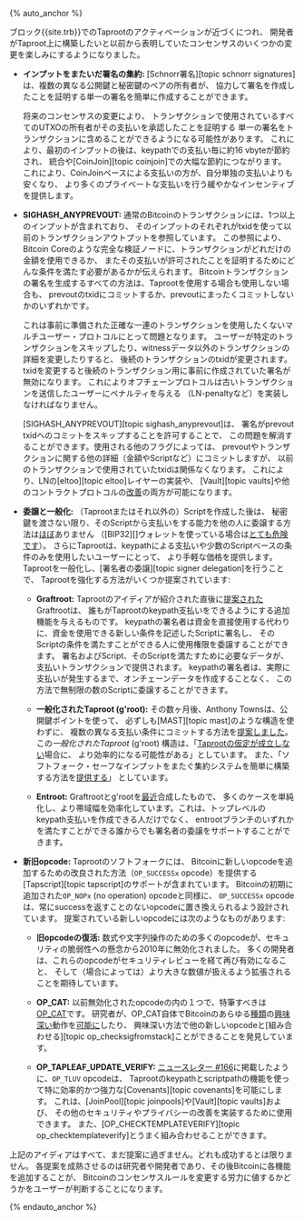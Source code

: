 {% auto_anchor %}

ブロック{{site.trb}}でのTaprootのアクティベーションが近づくにつれ、
開発者がTaproot上に構築したいと以前から表明していたコンセンサスのいくつかの変更を楽しみにするようになりました。

- **<!--cross-input-signature-aggregation-->インプットをまたいだ署名の集約:**
  [Schnorr署名][topic schnorr signatures]は、複数の異なる公開鍵と秘密鍵のペアの所有者が、
  協力して署名を作成したことを証明する単一の署名を簡単に作成することができます。

    将来のコンセンサスの変更により、
    トランザクションで使用されているすべてのUTXOの所有者がその支払いを承認したことを証明する
    単一の署名をトランザクションに含めることができるようになる可能性があります。
    これにより、最初のインプットの後は、keypathでの支払い毎に約16 vbyteが節約され、
    統合や[CoinJoin][topic coinjoin]での大幅な節約につながります。
    これにより、CoinJoinベースによる支払いの方が、自分単独の支払いよりも安くなり、
    より多くのプライベートな支払いを行う緩やかなインセンティブを提供します。

- **SIGHASH_ANYPREVOUT:** 通常のBitcoinのトランザクションには、1つ以上のインプットが含まれており、
  そのインプットのそれぞれがtxidを使って以前のトランザクションアウトプットを参照しています。
  この参照により、Bitcoin Coreのような完全な検証ノードに、トランザクションがどれだけの金額を使用できるか、
  またその支払いが許可されたことを証明するためにどんな条件を満たす必要があるかが伝えられます。
  Bitcoinトランザクションの署名を生成するすべての方法は、Taprootを使用する場合も使用しない場合も、
  prevoutのtxidにコミットするか、prevoutにまったくコミットしないかのいずれかです。

    これは事前に準備された正確な一連のトランザクションを使用したくないマルチユーザー・プロトコルにとって問題となります。
    ユーザーが特定のトランザクションをスキップしたり、witnessデータ以外のトランザクションの詳細を変更したりすると、
    後続のトランザクションのtxidが変更されます。
    txidを変更すると後続のトランザクション用に事前に作成されていた署名が無効になります。
    これによりオフチェーンプロトコルは古いトランザクションを送信したユーザーにペナルティを与える
    （LN-penaltyなど）を実装しなければなりません。

    [SIGHASH_ANYPREVOUT][topic sighash_anyprevout]は、
    署名がprevout txidへのコミットをスキップすることを許可することで、
    この問題を解消することができます。使用される他のフラグによっては、
    prevoutやトランザクションに関する他の詳細（金額やScriptなど）にコミットしますが、
    以前のトランザクションで使用されていたtxidは関係なくなります。
    これにより、LNの[eltoo][topic eltoo]レイヤーの実装や、
    [Vault][topic vaults]や他のコントラクトプロトコルの[改善][p4tr vaults]の両方が可能になります。

- **<!--delegation-and-generalization-->委譲と一般化:**
  （Taprootまたはそれ以外の）Scriptを作成した後は、
  秘密鍵を渡さない限り、そのScriptから支払いをする能力を他の人に委譲する方法は[ほぼ][rubin delegation]ありません
  （[BIP32][]ウォレットを使っている場合は[とても危険です][bip32 reverse derivation]）。
  さらにTaprootは、keypathによる支払いや少数のScriptベースの条件のみを使用したいユーザーにとって、
  より手軽な価格を提供します。Taprootを一般化し、[署名者の委譲][topic signer delegation]を行うことで、
  Taprootを強化する方法がいくつか提案されています:

    - **Graftroot:** Taprootのアイディアが紹介された直後に[提案された][maxwell graftroot]Graftrootは、
      誰もがTaprootのkeypath支払いをできるようにする追加機能を与えるものです。
      keypathの署名者は資金を直接使用する代わりに、資金を使用できる新しい条件を記述したScriptに署名し、
      そのScriptの条件を満たすことができる人に使用権限を委譲することができます。
      署名およびScript、そのScriptを満たすために必要なデータが、支払いトランザクションで提供されます。
      keypathの署名者は、実際に支払いが発生するまで、オンチェーンデータを作成することなく、
      この方法で無制限の数のScriptに委譲することができます。

    - **<!--generalized-taproot-g-root-->一般化されたTaproot (g'root):**
      その数ヶ月後、Anthony Townsは、公開鍵ポイントを使って、
      必ずしも[MAST][topic mast]のような構造を使わずに、
      複数の異なる支払い条件にコミットする方法を[提案しました][towns groot]。
      この*一般化されたTaproot* (g'root) 構造は、「[Taprootの仮定が成立しない][p4tr taproot assumption]場合に、
      より効率的になる可能性がある」としています。
      また、「ソフトフォーク・セーフなインプットをまたぐ集約システムを簡単に構築する方法を[提供する][sipa groot agg]」
      としています。

    - **Entroot:** Graftrootとg'rootを[最近][wuille entroot]合成したもので、
      多くのケースを単純化し、より帯域幅を効率化しています。これは、トップレベルのkeypath支払いを作成できる人だけでなく、
      entrootブランチのいずれかを満たすことができる誰からでも署名者の委譲をサポートすることができます。

- **<!--new-and-old-opcodes-->新旧opcode:** Taprootのソフトフォークには、
  Bitcoinに新しいopcodeを追加するための改良された方法（`OP_SUCCESSx` opcode）を提供する
  [Tapscript][topic tapscript]のサポートが含まれています。
  Bitcoinの初期に追加された`OP_NOPx` (no operation) opcodeと同様に、
  `OP_SUCCESSx` opcodeは、常にsuccessを返すことのないopcodeに置き換えられるよう設計されています。
  提案されている新しいopcodeには次のようなものがあります:

    - **<!--restore-old-opcodes-->旧opcodeの復活:**
      数式や文字列操作のための多くのopcodeが、セキュリティの脆弱性への懸念から2010年に無効化されました。
      多くの開発者は、これらのopcodeがセキュリティレビューを経て再び有効になること、
      そして（場合によっては）より大きな数値が扱えるよう拡張されることを期待しています。

    - **OP_CAT:** 以前無効化されたopcodeの内の１つで、特筆すべきは[OP_CAT][op_cat subtopic]です。
      研究者が、OP_CAT自体でBitcoinのあらゆる[種類][rubin pqc]の[興味深い][poelstra cat]動作を[可能に][keytrees]したり、
      興味深い方法で他の新しいopcodeと[組み合わせる][topic op_checksigfromstack]ことができることを発見しています。

    - **OP_TAPLEAF_UPDATE_VERIFY:** [ニュースレター #166][news166 tluv]に掲載したように、`OP_TLUV` opcodeは、
      Taprootのkeypathとscriptpathの機能を使って特に効率的かつ強力な[Covenants][topic covenants]を可能にします。
      これは、[JoinPool][topic joinpools]や[Vault][topic vaults]および、
      その他のセキュリティやプライバシーの改善を実装するために使用できます。
      また、[OP_CHECKTEMPLATEVERIFY][topic op_checktemplateverify]とうまく組み合わせることができます。

上記のアイディアはすべて、まだ提案に過ぎません。どれも成功するとは限りません。
各提案を成熟させるのは研究者や開発者であり、その後Bitcoinに各機能を追加することが、
Bitcoinのコンセンサスルールを変更する労力に値するかどうかをユーザーが判断することになります。

{% endauto_anchor %}

[news166 tluv]: /ja/newsletters/2021/09/15/#covenant-opcode-proposal-covenant-opcode
[wuille entroot]: https://gist.github.com/sipa/ca1502f8465d0d5032d9dd2465f32603
[towns groot]: https://lists.linuxfoundation.org/pipermail/bitcoin-dev/2018-July/016249.html
[maxwell graftroot]: https://lists.linuxfoundation.org/pipermail/bitcoin-dev/2018-February/015700.html
[p4tr multisignatures]: /ja/preparing-for-taproot/#マルチシグの概要
[p4tr vaults]: /ja/preparing-for-taproot/#vaultとtaproot
[rubin delegation]: /ja/newsletters/2021/03/24/#signing-delegation-under-existing-consensus-rules
[p4tr taproot assumption]: /ja/preparing-for-taproot/#協力は常にオプション
[op_cat subtopic]: /en/topics/op_checksigfromstack/#relationship-to-op_cat
[keytrees]: https://blockstream.com/2015/08/24/en-treesignatures/#h.2lysjsnoo7jd
[rubin pqc]: https://rubin.io/blog/2021/07/06/quantum-bitcoin/
[poelstra cat]: https://www.wpsoftware.net/andrew/blog/cat-and-schnorr-tricks-i.html
[bip32 reverse derivation]: https://github.com/bitcoin/bips/blob/master/bip-0032.mediawiki#implications
[sipa groot agg]: https://lists.linuxfoundation.org/pipermail/bitcoin-dev/2018-October/016461.html
